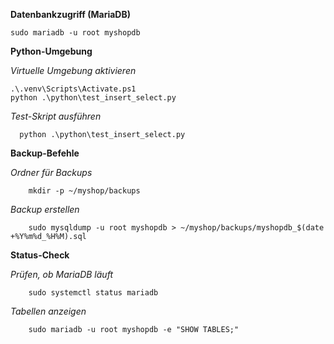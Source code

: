 


**Datenbankzugriff (MariaDB)**

    sudo mariadb -u root myshopdb 


**Python-Umgebung**

_Virtuelle Umgebung aktivieren_
  
    .\.venv\Scripts\Activate.ps1
    python .\python\test_insert_select.py

_Test-Skript ausführen_

      python .\python\test_insert_select.py

**Backup-Befehle**

_Ordner für Backups_
        
        mkdir -p ~/myshop/backups

_Backup erstellen_

        sudo mysqldump -u root myshopdb > ~/myshop/backups/myshopdb_$(date +%Y%m%d_%H%M).sql


**Status-Check**

_Prüfen, ob MariaDB läuft_

        sudo systemctl status mariadb

_Tabellen anzeigen_
        
        sudo mariadb -u root myshopdb -e "SHOW TABLES;"



